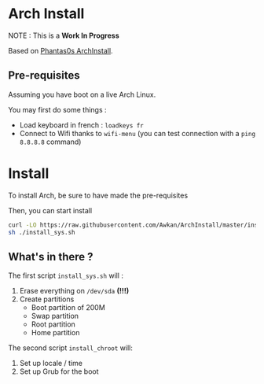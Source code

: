 Arch Install
============

NOTE : This is a **Work In Progress**

Based on [Phantas0s ArchInstall](https://github.com/Phantas0s/ArchInstall/).

## Pre-requisites

Assuming you have boot on a live Arch Linux.

You may first do some things :
- Load keyboard in french : `loadkeys fr`
- Connect to Wifi thanks to `wifi-menu` (you can test connection with a `ping 8.8.8.8` command)

# Install

To install Arch, be sure to have made the pre-requisites

Then, you can start install

```bash
curl -LO https://raw.githubusercontent.com/Awkan/ArchInstall/master/install_sys.sh
sh ./install_sys.sh
```

## What's in there ? 

The first script `install_sys.sh` will :
1. Erase everything on `/dev/sda` **(!!!)**
2. Create partitions
    - Boot partition of 200M
    - Swap partition
    - Root partition
    - Home partition

The second script `install_chroot` will:
1. Set up locale / time
2. Set up Grub for the boot

